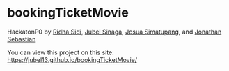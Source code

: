 # bookingTicketMovie

HackatonP0 by [Ridha Sidi](https://github.com/ridhasidi), [Jubel Sinaga](https://github.com/Jubel13), [Josua Simatupang](https://github.com/boogerjosh), and [Jonathan Sebastian](https://github.com/Josiahaan)

You can view this project on this site: https://jubel13.github.io/bookingTicketMovie/
